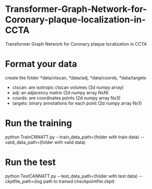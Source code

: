 # Transformer-Graph-Network-for-Coronary-plaque-localization-in-CCTA
Transformer Graph Network for Coronary plaque localization in CCTA

# Format your data
create the folder *data/ctscan, *data/adj, *data/coords, *data/targets
* ctscan: are isotropic ctscan volumes (3d numpy array)
* adj: an adjacency matrix (2d numpy array NxN)
* coords: are coordinates points (2d numpy array Nx3)
* targets: binary annotations for each point (2d numpy array Nx1)

# Run the training
python TrainCNNATT.py --train_data_path=(folder with train data) --valdi_data_path=(folder with valid data)

# Run the test
python TestCANNATT.py --test_data_path=(folder with test data) --ckptfile_path=(log path to trained checkpointfile.ckpt)
